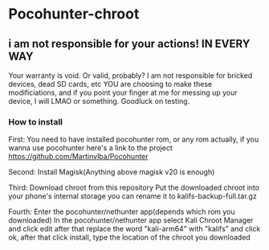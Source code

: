 # Pocohunter-chroot
 ## i am not responsible for your actions! IN EVERY WAY ##
Your warranty is void. Or valid, probably?
I am not responsible for bricked devices, dead SD cards, etc
YOU are choosing to make these modificiations, and if
you point your finger at me for messing up your device, I will LMAO or something.
Goodluck on testing.

###      How to install     ###
First:
You need to have installed pocohunter rom, or any rom actually, if you wanna use pocohunter here's a link to the project https://github.com/Martinvlba/Pocohunter

Second:
Install Magisk(Anything above magisk v20 is enough)

Third:
Download chroot from this repository
Put the downloaded chroot into your phone's internal storage
you can rename it to kalifs-backup-full.tar.gz

Fourth:
Enter the pocohunter/nethunter app(depends which rom you downloaded)
In the pocohunter/nethunter app select Kali Chroot Manager and click edit
after that replace the word "kali-arm64" with "kalifs" and click ok, after that click install, type the location of the chroot you downloaded
